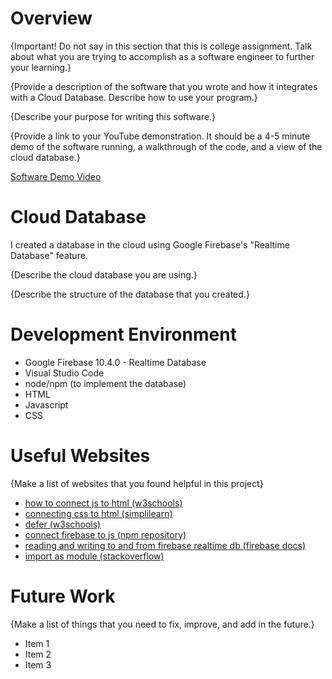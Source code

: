 # Overview

{Important! Do not say in this section that this is college assignment. Talk about what you are trying to accomplish as a software engineer to further your learning.}

{Provide a description of the software that you wrote and how it integrates with a Cloud Database. Describe how to use your program.}

{Describe your purpose for writing this software.}

{Provide a link to your YouTube demonstration. It should be a 4-5 minute demo of the software running, a walkthrough of the code, and a view of the cloud database.}

[Software Demo Video](http://youtube.link.goes.here)

# Cloud Database

I created a database in the cloud using Google Firebase's "Realtime Database" feature.

{Describe the cloud database you are using.}

{Describe the structure of the database that you created.}

# Development Environment

- Google Firebase 10.4.0 - Realtime Database
- Visual Studio Code
- node/npm (to implement the database)
- HTML
- Javascript
- CSS

# Useful Websites

{Make a list of websites that you found helpful in this project}

- [how to connect js to html (w3schools)](https://www.w3schools.com/tags/att_script_src.asp)
- [connecting css to html (simplilearn)](https://www.simplilearn.com/tutorials/html-tutorial/link-css-files-to-html#:~:text=To%20link%20the%20CSS%20to,like%20the%20image%20displayed%20below%3A&text=Let's%20look%20at%20another%20example,the%20CSS%20and%20HTML%20files.)
- [defer (w3schools)](https://www.w3schools.com/tags/att_script_defer.asp#:~:text=The%20defer%20attribute%20is%20a,the%20src%20attribute%20is%20present.)
- [connect firebase to js (npm repository)](https://www.npmjs.com/package/firebase)
- [reading and writing to and from firebase realtime db (firebase docs)](https://firebase.google.com/docs/database/web/read-and-write)
- [import as module (stackoverflow)](https://stackoverflow.com/questions/58211880/uncaught-syntaxerror-cannot-use-import-statement-outside-a-module-when-import)

# Future Work

{Make a list of things that you need to fix, improve, and add in the future.}

- Item 1
- Item 2
- Item 3
